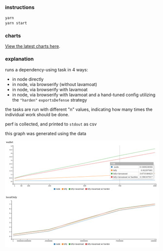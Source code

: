 ### instructions

```bash
yarn
yarn start
```

### charts

[View the latest charts here](https://lavamoat.github.io/lavamoat-browserify-perf/).

### explanation

runs a dependency-using task in 4 ways:
  - in node directly
  - in node, via browserify (without lavamoat)
  - in node, via browserify with lavamoat
  - in node, via browserify with lavamoat and a hand-tuned config utilizing the `"harden"` `exportsDefense` strategy

the tasks are run with different "n" values, indicating how many times the individual work should be done.

perf is collected, and printed to `stdout` as csv

this graph was generated using the data

![alt text](./stats.png "Graph of performance")
